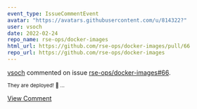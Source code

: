 ```yaml
---
event_type: IssueCommentEvent
avatar: "https://avatars.githubusercontent.com/u/814322?"
user: vsoch
date: 2022-02-24
repo_name: rse-ops/docker-images
html_url: https://github.com/rse-ops/docker-images/pull/66
repo_url: https://github.com/rse-ops/docker-images
---
```


<a href='https://github.com/vsoch' target='_blank'>vsoch</a> commented on issue <a href='https://github.com/rse-ops/docker-images/pull/66' target='_blank'>rse-ops/docker-images#66</a>.

<small>They are deployed! :partying_face: ...</small>

<a href='https://github.com/rse-ops/docker-images/pull/66' target='_blank'>View Comment</a>